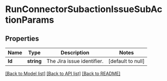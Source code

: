 # RunConnectorSubactionIssueSubActionParams

## Properties
Name | Type | Description | Notes
------------ | ------------- | ------------- | -------------
**Id** | **string** | The Jira issue identifier. | [default to null]

[[Back to Model list]](../README.md#documentation-for-models) [[Back to API list]](../README.md#documentation-for-api-endpoints) [[Back to README]](../README.md)

